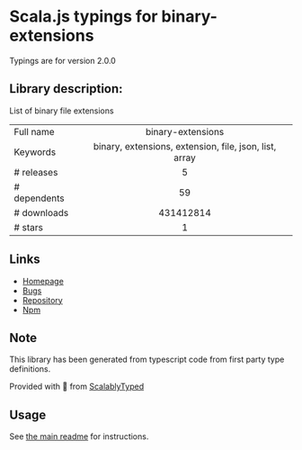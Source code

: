 
# Scala.js typings for binary-extensions

Typings are for version 2.0.0

## Library description:
List of binary file extensions

|                    |                 |
| ------------------ | :-------------: |
| Full name          | binary-extensions |
| Keywords           | binary, extensions, extension, file, json, list, array |
| # releases         | 5 |
| # dependents       | 59 |
| # downloads        | 431412814 |
| # stars            | 1 |

## Links
- [Homepage](https://github.com/sindresorhus/binary-extensions#readme)
- [Bugs](https://github.com/sindresorhus/binary-extensions/issues)
- [Repository](https://github.com/sindresorhus/binary-extensions)
- [Npm](https://www.npmjs.com/package/binary-extensions)
    


## Note
This library has been generated from typescript code from first party type definitions.

Provided with :purple_heart: from [ScalablyTyped](https://github.com/oyvindberg/ScalablyTyped)

## Usage
See [the main readme](../../readme.md) for instructions.


